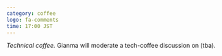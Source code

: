 ```yaml
---
category: coffee
logo: fa-comments
time: 17:00 JST
---
```


*Technical coffee.*  Gianma will moderate a tech-coffee discussion on
(tba).
